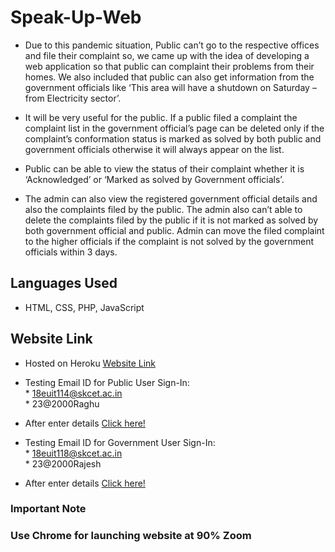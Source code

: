 # Speak-Up-Web

* Due to this pandemic situation, Public can’t go to the respective offices and file their complaint so, we came up with the idea of developing a web application so that public can complaint their problems from their homes. We also included that public can also get information from the government officials like ‘This area will have a shutdown on Saturday – from Electricity sector’. 

* It will be very useful for the public. If a public filed a complaint the complaint list in the government official’s page can be deleted only if the complaint’s conformation status is marked as solved by both public and government officials otherwise it will always appear on the list. 

* Public can be able to view the status of their complaint whether it is ‘Acknowledged’ or ‘Marked as solved by Government officials’. 

* The admin can also view the registered government official details and also the complaints filed by the public. The admin also can’t able to delete the complaints filed by the public if it is not marked as solved by both government official and public. Admin can move the filed complaint to the higher officials if the complaint is not solved by the government officials within 3 days.

## Languages Used

* HTML, CSS, PHP, JavaScript

## Website Link

* Hosted on Heroku <a href="https://publicspeakup.herokuapp.com">Website Link</a>

* Testing Email ID for Public User Sign-In: <br />
          * 18euit114@skcet.ac.in<br />
          * 23@2000Raghu<br />
          
* After enter details <a href="https://publicspeakup.herokuapp.com/publicHome.php">Click here!</a>

* Testing Email ID for Government User Sign-In:<br />
          * 18euit118@skcet.ac.in<br />
          * 23@2000Rajesh <br />
* After enter details <a href="https://publicspeakup.herokuapp.com/governmentHome.php">Click here!</a>

### Important Note

### Use Chrome for launching website at 90% Zoom

